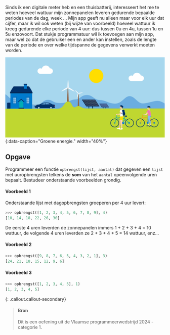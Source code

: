Sinds ik een digitale meter heb en een thuisbatterij, interesseert het me te weten hoeveel wattuur mijn zonnepanelen leveren gedurende bepaalde periodes van de dag, week ... Mijn app geeft nu alleen maar voor elk uur dat cijfer, maar ik wil ook weten (bij wijze van voorbeeld) hoeveel wattuur ik kreeg gedurende elke periode van 4 uur: dus tussen 0u en 4u, tussen 1u en 5u enzovoort. Dat stukje programmatuur wil ik toevoegen aan mijn app, maar wel zo dat de gebruiker een en ander kan instellen, zoals de lengte van de periode en over welke tijdspanne de gegevens verwerkt moeten worden. 

![Groene energie.](media/solar.gif "Groene energie."){:data-caption="Groene energie." width="40%"}

## Opgave

Programmeer een functie `opbrengst(lijst, aantal)` dat gegeven een `lijst` met uuropbrengsten telkens de **som** van het `aantal` opeenvolgende uren bepaalt. Bestudeer onderstaande voorbeelden grondig.

#### Voorbeeld 1

Onderstaande lijst met dagopbrengsten groeperen per 4 uur levert:

```python
>>> opbrengst([1, 2, 3, 4, 5, 6, 7, 8, 9], 4)
[10, 14, 18, 22, 26, 30]
```

De eerste 4 uren leverden de zonnepanelen immers 1 + 2 + 3 + 4 = 10 wattuur, de volgende 4 uren leverden ze 2 + 3 + 4 + 5 = 14 wattuur, enz...

#### Voorbeeld 2

```python
>>> opbrengst([9, 8, 7, 6, 5, 4, 3, 2, 1], 3)
[24, 21, 18, 15, 12, 9, 6]
```

#### Voorbeeld 3

```python
>>> opbrengst([1, 2, 3, 4, 5], 1)
[1, 2, 3, 4, 5]
```

{: .callout.callout-secondary}
>#### Bron
> Dit is een oefening uit de Vlaamse programmeerwedstrijd 2024 - categorie 1.